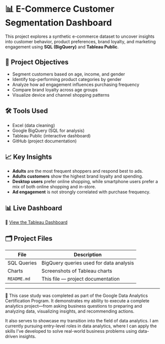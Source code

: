 # 📊 E-Commerce Customer Segmentation Dashboard

This project explores a synthetic e-commerce dataset to uncover insights into customer behavior, product preferences, brand loyalty, and marketing engagement using **SQL (BigQuery)** and **Tableau Public**.

## 🚀 Project Objectives

- Segment customers based on age, income, and gender
- Identify top-performing product categories by gender
- Analyze how ad engagement influences purchasing frequency
- Compare brand loyalty across age groups
- Visualize device and channel shopping patterns

## 🛠️ Tools Used

- Excel (data cleaning)
- Google BigQuery (SQL for analysis)
- Tableau Public (interactive dashboard)
- GitHub (project documentation)

## 📈 Key Insights

- **Adults** are the most frequent shoppers and respond best to ads.
- **Adults customers** show the highest brand loyalty and spending.
- **Desktop users** prefer online shopping, while smartphone users prefer a mix of both online shopping and in-store.
- **Ad engagement** is not strongly correlated with purchase frequency.

## 📊 Live Dashboard

🔗 [View the Tableau Dashboard](https://public.tableau.com/app/profile/christian.jerome.simbillo/viz/E-CommerceCustomerSegmentationDashboard/Dashboard1)

## 🗂️ Project Files

| File | Description |
|------|-------------|
| SQL Queries | BigQuery queries used for data analysis |
| Charts | Screenshots of Tableau charts |
| `README.md` | This file — project documentation |


---

📌 This case study was completed as part of the Google Data Analytics Certification Program. It demonstrates my ability to execute a complete analytics project—from asking business questions to preparing and analyzing data, visualizing insights, and recommending actions.

It also serves to showcase my transition into the field of data analytics. I am currently pursuing entry-level roles in data analytics, where I can apply the skills I’ve developed to solve real-world business problems using data-driven insights.
